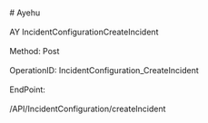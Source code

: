 <br>#     Ayehu</br>
<br>AY IncidentConfigurationCreateIncident</br>
<br>Method: Post</br>
<br>OperationID: IncidentConfiguration_CreateIncident</br>
<br>EndPoint:</br>
<br>/API/IncidentConfiguration/createIncident</br>
